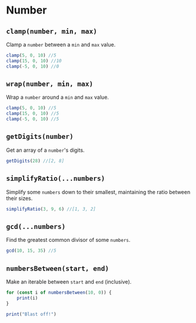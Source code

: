 # Number

## `clamp(number, min, max)`
Clamp a `number` between a `min` and `max` value.
```javascript
clamp(5, 0, 10) //5
clamp(15, 0, 10) //10
clamp(-5, 0, 10) //0
```

## `wrap(number, min, max)`
Wrap a `number` around a `min` and `max` value.
```javascript
clamp(5, 0, 10) //5
clamp(15, 0, 10) //5
clamp(-5, 0, 10) //5
```

## `getDigits(number)`
Get an array of a `number`'s digits.
```js
getDigits(28) //[2, 8]
```

## `simplifyRatio(...numbers)`
Simplify some `numbers` down to their smallest, maintaining the ratio between their sizes.
```js
simplifyRatio(3, 9, 6) //[1, 3, 2]
```

## `gcd(...numbers)`
Find the greatest common divisor of some `numbers`.
```js
gcd(10, 15, 35) //5
```

## `numbersBetween(start, end)`
Make an iterable between `start` and `end` (inclusive).
```js
for (const i of numbersBetween(10, 0)) {
    print(i)
}

print("Blast off!")
```
